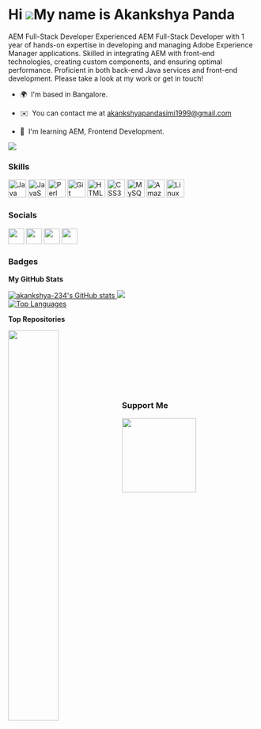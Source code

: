 Hi
![](https://user-images.githubusercontent.com/18350557/176309783-0785949b-9127-417c-8b55-ab5a4333674e.gif)My
name is Akankshya Panda
=======================================================================================================================================
AEM Full-Stack Developer Experienced AEM Full-Stack Developer with 1 year of
hands-on expertise in developing and managing Adobe Experience Manager
applications. Skilled in integrating AEM with front-end technologies, creating
custom components, and ensuring optimal performance. Proficient in both back-end
Java services and front-end development. Please take a look at my work or get in touch!
* 🌍  I'm based in Bangalore. <br>

* ✉️  You can contact me at [akankshyapandasimi1999@gmail.com](mailto:akankshyapandasimi1999@gmail.com)<br>

* 🧠  I'm learning AEM, Frontend Development.

<a href="https://www.github.com/akankshya-234" target="_blank" rel="noreferrer">
  <img src="https://img.shields.io/github/followers/akankshya-234?logo=github&style=for-the-badge&color=f97316&labelColor=1c1917"/>
</a>


### Skills

<p align="left">
  <a href="https://www.oracle.com/java/" target="_blank" rel="noreferrer">
    <img
      src="https://raw.githubusercontent.com/danielcranney/readme-generator/main/public/icons/skills/java-colored.svg"
      width="36"
      height="36"
      alt="Java"/></a>
  <a
    href="https://developer.mozilla.org/en-US/docs/Web/JavaScript"
    target="_blank"
    rel="noreferrer">
    <img
      src="https://raw.githubusercontent.com/danielcranney/readme-generator/main/public/icons/skills/javascript-colored.svg"
      width="36"
      height="36"
      alt="JavaScript"
  /></a>
  <a href="https://www.perl.org/" target="_blank" rel="noreferrer">
    <img
      src="https://raw.githubusercontent.com/danielcranney/readme-generator/main/public/icons/skills/perl-colored.svg"
      width="36"
      height="36"
      alt="Perl"
  /></a>
  <a href="https://git-scm.com/" target="_blank" rel="noreferrer">
    <img
      src="https://raw.githubusercontent.com/danielcranney/readme-generator/main/public/icons/skills/git-colored.svg"
      width="36"
      height="36"
      alt="Git"
  /></a>
  <a
    href="https://developer.mozilla.org/en-US/docs/Glossary/HTML5"
    target="_blank"
    rel="noreferrer"
  >
    <img
      src="https://raw.githubusercontent.com/danielcranney/readme-generator/main/public/icons/skills/html5-colored.svg"
      width="36"
      height="36"
      alt="HTML5"
  /></a>
  <a href="https://www.w3.org/TR/CSS/#css" target="_blank" rel="noreferrer">
    <img
      src="https://raw.githubusercontent.com/danielcranney/readme-generator/main/public/icons/skills/css3-colored.svg"
      width="36"
      height="36"
      alt="CSS3"
  /></a>
  <a href="https://www.mysql.com/" target="_blank" rel="noreferrer">
    <img
      src="https://raw.githubusercontent.com/danielcranney/readme-generator/main/public/icons/skills/mysql-colored.svg"
      width="36"
      height="36"
      alt="MySQL"
  /></a>
  <a href="https://aws.amazon.com" target="_blank" rel="noreferrer">
    <img
      src="https://raw.githubusercontent.com/danielcranney/readme-generator/main/public/icons/skills/aws-colored.svg"
      width="36"
      height="36"
      alt="Amazon Web Services"
  /></a>
  <a href="https://www.linux.org" target="_blank" rel="noreferrer">
    <img
      src="https://raw.githubusercontent.com/danielcranney/readme-generator/main/public/icons/skills/linux-colored.svg"
      width="36"
      height="36"
      alt="Linux"
    />
  </a>
</p>

### Socials

<p align="left">
        <a href="https://www.github.com/akankshya-234" target="_blank" rel="noreferrer"
          ><img
            src="https://img.icons8.com/3d-fluency/94/github.png"
            width="32"
            height="32"
        /></a>
        <a
          href="https://www.linkedin.com/in/akankshyapanda/"
          target="_blank"
          rel="noreferrer"
          ><img
            src="https://raw.githubusercontent.com/danielcranney/readme-generator/main/public/icons/socials/instagram.svg"
            width="32"
            height="32"
        /></a>
        <a
          href="http://www.instagram.com/_akankshya_panda_/"
          target="_blank"
          rel="noreferrer"
          ><img
            src="https://raw.githubusercontent.com/danielcranney/readme-generator/main/public/icons/socials/linkedin.svg"
            width="32"
            height="32"
        /></a>
        <a href="https://@Akankshyapanda.hashnode.dev" target="_blank" rel="noreferrer"
          ><img
            src="https://raw.githubusercontent.com/danielcranney/readme-generator/main/public/icons/socials/hashnode.svg"
            width="32"
            height="32"
        /></a>
      </p>
      
### Badges

<b>My GitHub Stats</b>

<a href="http://www.github.com/akankshya-234">
  <img
    src="https://github-readme-stats.vercel.app/api?username=akankshya-234&show_icons=true&hide=&count_private=true&title_color=0891b2&text_color=ffffff&icon_color=f97316&bg_color=1c1917&hide_border=true&show_icons=true"
    alt="akankshya-234's GitHub stats"
  />
</a>

<a href="http://www.github.com/akankshya-234">
  <img
    src="https://github-readme-streak-stats.herokuapp.com/?user=akankshya-234&stroke=ffffff&background=1c1917&ring=0891b2&fire=0891b2&currStreakNum=ffffff&currStreakLabel=0891b2&sideNums=ffffff&sideLabels=ffffff&dates=ffffff&hide_border=true"
  />
</a> <br>

<a href="https://github.com/akankshya-234" align="left">
  <img
    src="https://github-readme-stats.vercel.app/api/top-langs/?username=akankshya-234&langs_count=10&title_color=0891b2&text_color=ffffff&icon_color=f97316&bg_color=1c1917&hide_border=true&locale=en&custom_title=Top%20%Languages"
    alt="Top Languages"
  />
</a>

<b>Top Repositories</b>

<div width="100%" align="center">
  <a href="https://github.com/akankshya-234/netflix_clone" align="left">
    <img
      align="left"
      width="45%"
      src="https://github-readme-stats.vercel.app/api/pin/?username=akankshya-234&repo=netflix_clone&title_color=0891b2&text_color=ffffff&icon_color=f97316&bg_color=1c1917&hide_border=true&locale=en"
    />
  </a>
</div>
<br /><br /><br /><br /><br /><br /><br />

### Support Me

<ul style="list-style-type: none; margin: 0">
  <li style="display: inline-block; margin-right: 0.25rem">
    <a href="https://www.buymeacoffee.com/akankshyapanda">
      <img
        src="https://cdn.buymeacoffee.com/buttons/v2/default-yellow.png"
        width="150"
    /></a>
  </li>
</ul>
